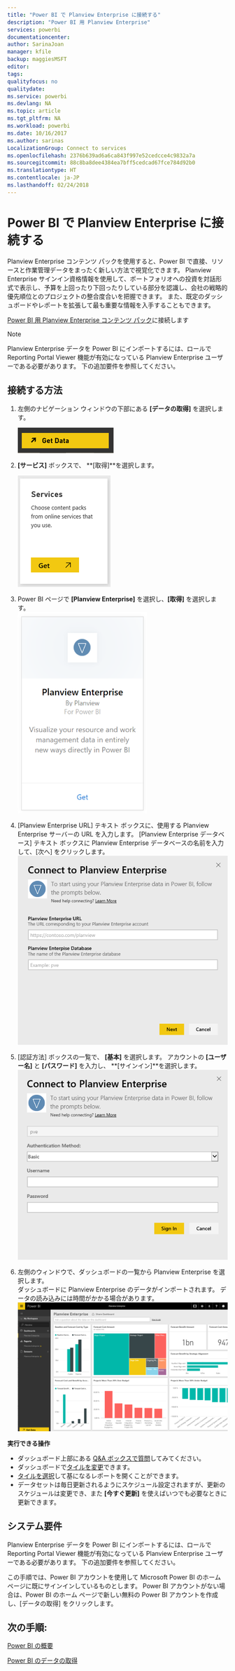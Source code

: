 ```yaml
---
title: "Power BI で Planview Enterprise に接続する"
description: "Power BI 用 Planview Enterprise"
services: powerbi
documentationcenter: 
author: SarinaJoan
manager: kfile
backup: maggiesMSFT
editor: 
tags: 
qualityfocus: no
qualitydate: 
ms.service: powerbi
ms.devlang: NA
ms.topic: article
ms.tgt_pltfrm: NA
ms.workload: powerbi
ms.date: 10/16/2017
ms.author: sarinas
LocalizationGroup: Connect to services
ms.openlocfilehash: 2376b639ad6a6ca843f997e52cedcce4c9832a7a
ms.sourcegitcommit: 88c8ba8dee4384ea7bff5cedcad67fce784d92b0
ms.translationtype: HT
ms.contentlocale: ja-JP
ms.lasthandoff: 02/24/2018
---
```

# <a name="connect-to-planview-enterprise-with-power-bi"></a>Power BI で Planview Enterprise に接続する
Planview Enterprise コンテンツ パックを使用すると、Power BI で直接、リソースと作業管理データをまったく新しい方法で視覚化できます。 Planview Enterprise サインイン資格情報を使用して、ポートフォリオへの投資を対話形式で表示し、予算を上回ったり下回ったりしている部分を認識し、会社の戦略的優先順位とのプロジェクトの整合度合いを把握できます。 また、既定のダッシュボードやレポートを拡張して最も重要な情報を入手することもできます。

[Power BI 用 Planview Enterprise コンテンツ パック](https://app.powerbi.com/getdata/services/planview-enterprise)に接続します

>[!NOTE]
>Planview Enterprise データを Power BI にインポートするには、ロールで Reporting Portal Viewer 機能が有効になっている Planview Enterprise ユーザーである必要があります。 下の追加要件を参照してください。

## <a name="how-to-connect"></a>接続する方法
1. 左側のナビゲーション ウィンドウの下部にある **[データの取得]** を選択します。
   
    ![](media/service-connect-to-planview/get.png)
2. **[サービス]** ボックスで、 **[取得]**を選択します。
   
    ![](media/service-connect-to-planview/services.png)
3. Power BI ページで **[Planview Enterprise]** を選択し、**[取得]** を選択します。  
    ![](media/service-connect-to-planview/planview.png)
4. [Planview Enterprise URL] テキスト ボックスに、使用する Planview Enterprise サーバーの URL を入力します。 [Planview Enterprise データベース] テキスト ボックスに Planview Enterprise データベースの名前を入力して、[次へ] をクリックします。  
    ![](media/service-connect-to-planview/params.png)
5. [認証方法] ボックスの一覧で、 **[基本]** を選択します。 アカウントの **[ユーザー名]** と **[パスワード]** を入力し、 **[サインイン]**を選択します。  
   ![](media/service-connect-to-planview/creds.png)
6. 左側のウィンドウで、ダッシュボードの一覧から Planview Enterprise を選択します。  
     ダッシュボードに Planview Enterprise のデータがインポートされます。 データの読み込みには時間がかかる場合があります。  
    ![](media/service-connect-to-planview/dashboard.png)

**実行できる操作**

* ダッシュボード上部にある [Q&A ボックスで質問](power-bi-q-and-a.md)してみてください。
* ダッシュボードで[タイルを変更](service-dashboard-edit-tile.md)できます。
* [タイルを選択](service-dashboard-tiles.md)して基になるレポートを開くことができます。
* データセットは毎日更新されるようにスケジュール設定されますが、更新のスケジュールは変更でき、また **[今すぐ更新]** を使えばいつでも必要なときに更新できます。

## <a name="system-requirements"></a>システム要件
Planview Enterprise データを Power BI にインポートするには、ロールで Reporting Portal Viewer 機能が有効になっている Planview Enterprise ユーザーである必要があります。 下の追加要件を参照してください。

この手順では、Power BI アカウントを使用して Microsoft Power BI のホーム ページに既にサインインしているものとします。 Power BI アカウントがない場合は、Power BI のホーム ページで新しい無料の Power BI アカウントを作成し、[データの取得] をクリックします。

## <a name="next-steps"></a>次の手順:

[Power BI の概要](service-get-started.md)

[Power BI のデータの取得](service-get-data.md)